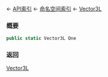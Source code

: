 ← [API索引](Api-Index) ← [命名空间索引](Namespace-Index) ← [Vector3L](VRageMath.Vector3L)

### 概要

```csharp
public static Vector3L One
```

### 返回

[Vector3L](VRageMath.Vector3L)

